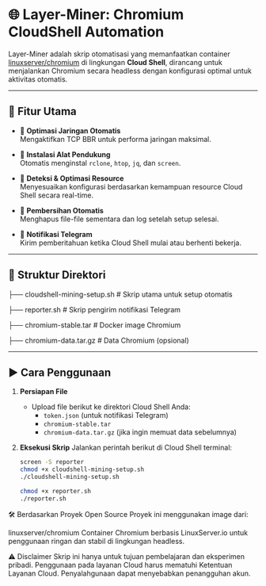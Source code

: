 # 🌐 Layer-Miner: Chromium CloudShell Automation

Layer-Miner adalah skrip otomatisasi yang memanfaatkan container [linuxserver/chromium](https://hub.docker.com/r/linuxserver/chromium) di lingkungan **Cloud Shell**, dirancang untuk menjalankan Chromium secara headless dengan konfigurasi optimal untuk aktivitas otomatis.

---

## 🔧 Fitur Utama

- 🚀 **Optimasi Jaringan Otomatis**  
  Mengaktifkan TCP BBR untuk performa jaringan maksimal.

- 🧰 **Instalasi Alat Pendukung**  
  Otomatis menginstal `rclone`, `htop`, `jq`, dan `screen`.

- 🧪 **Deteksi & Optimasi Resource**  
  Menyesuaikan konfigurasi berdasarkan kemampuan resource Cloud Shell secara real-time.

- 🧼 **Pembersihan Otomatis**  
  Menghapus file-file sementara dan log setelah setup selesai.

- 📢 **Notifikasi Telegram**  
  Kirim pemberitahuan ketika Cloud Shell mulai atau berhenti bekerja.

---

## 📁 Struktur Direktori

├── cloudshell-mining-setup.sh # Skrip utama untuk setup otomatis

├── reporter.sh # Skrip pengirim notifikasi Telegram

├── chromium-stable.tar # Docker image Chromium

├── chromium-data.tar.gz # Data Chromium (opsional)


---

## ▶️ Cara Penggunaan

1. **Persiapan File**
   - Upload file berikut ke direktori Cloud Shell Anda:
     - `token.json` (untuk notifikasi Telegram)
     - `chromium-stable.tar`
     - `chromium-data.tar.gz` (jika ingin memuat data sebelumnya)

2. **Eksekusi Skrip**
   Jalankan perintah berikut di Cloud Shell terminal:


   ```bash
   screen -S reporter
   chmod +x cloudshell-mining-setup.sh
   ./cloudshell-mining-setup.sh

   chmod +x reporter.sh
   ./reporter.sh

🛠️ Berdasarkan Proyek Open Source
Proyek ini menggunakan image dari:

linuxserver/chromium
Container Chromium berbasis LinuxServer.io untuk penggunaan ringan dan stabil di lingkungan headless.

⚠️ Disclaimer
Skrip ini hanya untuk tujuan pembelajaran dan eksperimen pribadi. Penggunaan pada layanan Cloud harus mematuhi Ketentuan Layanan Cloud. Penyalahgunaan dapat menyebabkan penangguhan akun.
